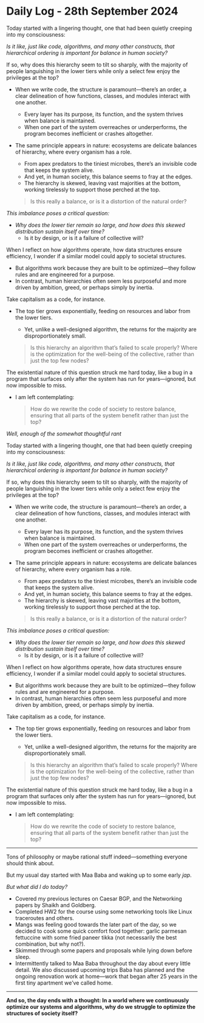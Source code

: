 # Daily Log - 28th September 2024

Today started with a lingering thought, one that had been quietly creeping into my consciousness:

*Is it like, just like code, algorithms, and many other constructs, that hierarchical ordering is important for balance in human society?*

If so, why does this hierarchy seem to tilt so sharply, with the majority of people languishing in the lower tiers while only a select few enjoy the privileges at the top?

- When we write code, the structure is paramount—there’s an order, a clear delineation of how functions, classes, and modules interact with one another.
    - Every layer has its purpose, its function, and the system thrives when balance is maintained.
    - When one part of the system overreaches or underperforms, the program becomes inefficient or crashes altogether.
  
- The same principle appears in nature: ecosystems are delicate balances of hierarchy, where every organism has a role.
    - From apex predators to the tiniest microbes, there’s an invisible code that keeps the system alive.
    - And yet, in human society, this balance seems to fray at the edges.
    - The hierarchy is skewed, leaving vast majorities at the bottom, working tirelessly to support those perched at the top.

    > Is this really a balance, or is it a distortion of the natural order?

*This imbalance poses a critical question:*

- *Why does the lower tier remain so large, and how does this skewed distribution sustain itself over time?*
    - Is it by design, or is it a failure of collective will?

When I reflect on how algorithms operate, how data structures ensure efficiency, I wonder if a similar model could apply to societal structures.
- But algorithms work because they are built to be optimized—they follow rules and are engineered for a purpose.
- In contrast, human hierarchies often seem less purposeful and more driven by ambition, greed, or perhaps simply by inertia.

Take capitalism as a code, for instance. 
- The top tier grows exponentially, feeding on resources and labor from the lower tiers.
    - Yet, unlike a well-designed algorithm, the returns for the majority are disproportionately small.

    > Is this hierarchy an algorithm that’s failed to scale properly? Where is the optimization for the well-being of the collective, rather than just the top few nodes?

The existential nature of this question struck me hard today, like a bug in a program that surfaces only after the system has run for years—ignored, but now impossible to miss.
- I am left contemplating:

    > How do we rewrite the code of society to restore balance, ensuring that all parts of the system benefit rather than just the top?

*Well, enough of the somewhat thoughtful rant*

Today started with a lingering thought, one that had been quietly creeping into my consciousness:

*Is it like, just like code, algorithms, and many other constructs, that hierarchical ordering is important for balance in human society?*

If so, why does this hierarchy seem to tilt so sharply, with the majority of people languishing in the lower tiers while only a select few enjoy the privileges at the top?

- When we write code, the structure is paramount—there’s an order, a clear delineation of how functions, classes, and modules interact with one another.
    - Every layer has its purpose, its function, and the system thrives when balance is maintained.
    - When one part of the system overreaches or underperforms, the program becomes inefficient or crashes altogether.
  
- The same principle appears in nature: ecosystems are delicate balances of hierarchy, where every organism has a role.
    - From apex predators to the tiniest microbes, there’s an invisible code that keeps the system alive.
    - And yet, in human society, this balance seems to fray at the edges.
    - The hierarchy is skewed, leaving vast majorities at the bottom, working tirelessly to support those perched at the top.

    > Is this really a balance, or is it a distortion of the natural order?

*This imbalance poses a critical question:*

- *Why does the lower tier remain so large, and how does this skewed distribution sustain itself over time?*
    - Is it by design, or is it a failure of collective will?

When I reflect on how algorithms operate, how data structures ensure efficiency, I wonder if a similar model could apply to societal structures.
- But algorithms work because they are built to be optimized—they follow rules and are engineered for a purpose.
- In contrast, human hierarchies often seem less purposeful and more driven by ambition, greed, or perhaps simply by inertia.

Take capitalism as a code, for instance. 
- The top tier grows exponentially, feeding on resources and labor from the lower tiers.
    - Yet, unlike a well-designed algorithm, the returns for the majority are disproportionately small.

    > Is this hierarchy an algorithm that’s failed to scale properly? Where is the optimization for the well-being of the collective, rather than just the top few nodes?

The existential nature of this question struck me hard today, like a bug in a program that surfaces only after the system has run for years—ignored, but now impossible to miss.
- I am left contemplating:

    > How do we rewrite the code of society to restore balance, ensuring that all parts of the system benefit rather than just the top?

---

Tons of philosophy or maybe rational stuff indeed—something everyone should think about. 

But my usual day started with Maa Baba and waking up to some early *jap*. 

*But what did I do today?*

- Covered my previous lectures on Caesar BGP, and the Networking papers by Shaikh and Goldberg.
- Completed HW2 for the course using some networking tools like Linux traceroutes and others.
- Mangs was feeling good towards the later part of the day, so we decided to cook some quick comfort food together: garlic parmesan fettuccine with some fried paneer tikka (not necessarily the best combination, but why not?).
- Skimmed through some papers and proposals while lying down before sleep.
- Intermittently talked to Maa Baba throughout the day about every little detail. We also discussed upcoming trips Baba has planned and the ongoing renovation work at home—work that began after 25 years in the first tiny apartment we’ve called home.

---

**And so, the day ends with a thought: In a world where we continuously optimize our systems and algorithms, why do we struggle to optimize the structures of society itself?**